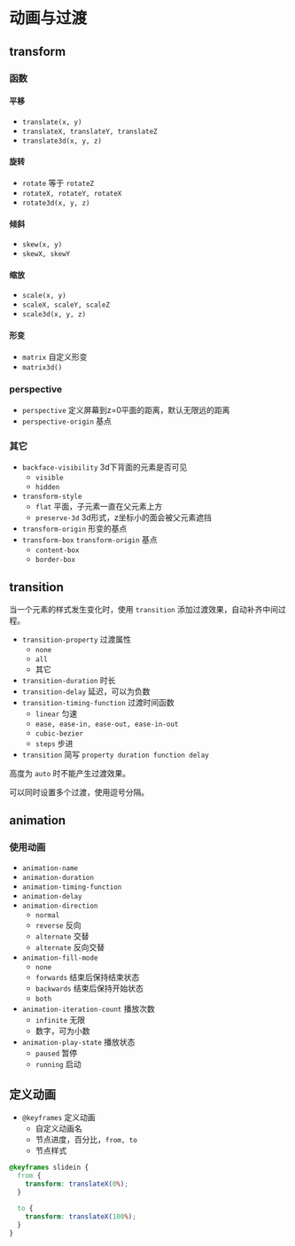 # 动画与过渡

## transform

### 函数

#### 平移

* `translate(x, y)`
* `translateX, translateY, translateZ`
* `translate3d(x, y, z)`

#### 旋转

* `rotate` 等于 `rotateZ`
* `rotateX, rotateY, rotateX`
* `rotate3d(x, y, z)`

#### 倾斜

* `skew(x, y)`
* `skewX, skewY`

#### 缩放

* `scale(x, y)`
* `scaleX, scaleY, scaleZ`
* `scale3d(x, y, z)`

#### 形变

* `matrix` 自定义形变
* `matrix3d()`

### perspective

* `perspective` 定义屏幕到z=0平面的距离，默认无限远的距离
* `perspective-origin` 基点

### 其它

* `backface-visibility` 3d下背面的元素是否可见
  * `visible`
  * `hidden`
* `transform-style`
  * `flat` 平面，子元素一直在父元素上方
  * `preserve-3d` 3d形式，z坐标小的面会被父元素遮挡
* `transform-origin` 形变的基点
* `transform-box` `transform-origin` 基点
  * `content-box`
  * `border-box`

## transition

当一个元素的样式发生变化时，使用 `transition` 添加过渡效果，自动补齐中间过程。

* `transition-property` 过渡属性
  * `none`
  * `all`
  * 其它
* `transition-duration` 时长
* `transition-delay` 延迟，可以为负数
* `transition-timing-function` 过渡时间函数
  * `linear` 匀速
  * `ease, ease-in, ease-out, ease-in-out`
  * `cubic-bezier`
  * `steps` 步进
* `transition` 简写 `property duration function delay`

高度为 `auto` 时不能产生过渡效果。

可以同时设置多个过渡，使用逗号分隔。

## animation

### 使用动画

* `animation-name`
* `animation-duration`
* `animation-timing-function`
* `animation-delay`
* `animation-direction`
  * `normal`
  * `reverse` 反向
  * `alternate` 交替
  * `alternate` 反向交替
* `animation-fill-mode`
  * `none`
  * `forwards` 结束后保持结束状态
  * `backwards` 结束后保持开始状态
  * `both`
* `animation-iteration-count` 播放次数
  * `infinite` 无限
  * 数字，可为小数
* `animation-play-state` 播放状态
  * `paused` 暂停
  * `running` 启动

## 定义动画

* `@keyframes` 定义动画
  * 自定义动画名
  * 节点进度，百分比，`from, to`
  * 节点样式

```css
@keyframes slidein {
  from {
    transform: translateX(0%);
  }

  to {
    transform: translateX(100%);
  }
}
```
